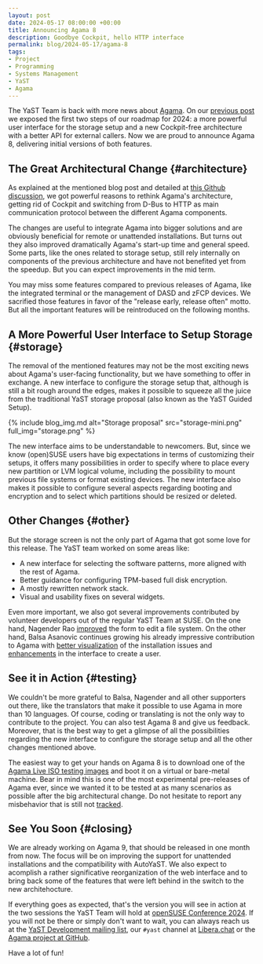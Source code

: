 ```yaml
---
layout: post
date: 2024-05-17 08:00:00 +00:00
title: Announcing Agama 8
description: Goodbye Cockpit, hello HTTP interface
permalink: blog/2024-05-17/agama-8
tags:
- Project
- Programming
- Systems Management
- YaST
- Agama
---
```


The YaST Team is back with more news about [Agama](https://github.com/openSUSE/agama). On our
[previous post]({{site.baseurl}}/blog/2024-02-08/year-of-agama) we exposed the first two steps of
our roadmap for 2024: a more powerful user interface for the storage setup and a new Cockpit-free
architecture with a better API for external callers. Now we are proud to announce Agama 8,
delivering initial versions of both features.

## The Great Architectural Change {#architecture}

As explained at the mentioned blog post and detailed at [this Github
discussion](https://github.com/openSUSE/agama/discussions/1000), we got powerful reasons to rethink
Agama's architecture, getting rid of Cockpit and switching from D-Bus to HTTP as main communication
protocol between the different Agama components.

The changes are useful to integrate Agama into bigger solutions and are obviously beneficial for
remote or unattended installations. But turns out they also improved dramatically Agama's start-up
time and general speed. Some parts, like the ones related to storage setup, still rely internally on
components of the previous architecture and have not benefited yet from the speedup. But you can
expect improvements in the mid term.

You may miss some features compared to previous releases of Agama, like the integrated terminal or
the management of DASD and zFCP devices. We sacrified those features in favor of the "release early,
release often" motto. But all the important features will be reintroduced on the following months.

## A More Powerful User Interface to Setup Storage {#storage}

The removal of the mentioned features may not be the most exciting news about Agama's user-facing
functionality, but we have something to offer in exchange. A new interface to configure the storage
setup that, although is still a bit rough around the edges, makes it possible to squeeze all the
juice from the traditional YaST storage proposal (also known as the YaST Guided Setup).

{% include blog_img.md alt="Storage proposal" src="storage-mini.png" full_img="storage.png" %}

The new interface aims to be understandable to newcomers. But, since we know (open)SUSE users have
big expectations in terms of customizing their setups, it offers many possibilities in order to
specify where to place every new partition or LVM logical volume, including the possibility to mount
previous file systems or format existing devices. The new interface also makes it possible to
configure several aspects regarding booting and encryption and to select which partitions should be
resized or deleted.

## Other Changes {#other}

But the storage screen is not the only part of Agama that got some love for this release. The YaST
team worked on some areas like:

- A new interface for selecting the software patterns, more aligned with the rest of Agama.
- Better guidance for configuring TPM-based full disk encryption.
- A mostly rewritten network stack.
- Visual and usability fixes on several widgets.

Even more important, we also got several improvements contributed by volunteer developers out of the
regular YaST Team at SUSE. On the one hand, Nagender Rao
[improved](https://github.com/openSUSE/agama/pull/1007) the form to edit a file system. On the other
hand, Balsa Asanovic continues growing his already impressive contribution to Agama with
[better visualization](https://github.com/openSUSE/agama/pull/886) of the installation issues and
[enhancements](https://github.com/openSUSE/agama/pull/1122) in the interface to create a user.

## See it in Action {#testing}

We couldn't be more grateful to Balsa, Nagender and all other supporters out there, like the
translators that make it possible to use Agama in more than 10 languages. Of course, coding or
translating is not the only way to contribute to the project. You can also test Agama 8 and give us
feedback. Moreover, that is the best way to get a glimpse of all the possibilities regarding the new
interface to configure the storage setup and all the other changes mentioned above.

The easiest way to get your hands on Agama 8 is to download one of the [Agama Live ISO testing
images](https://download.opensuse.org/repositories/systemsmanagement:/Agama:/Devel/images/iso/) and
boot it on a virtual or bare-metal machine. Bear in mind this is one of the most experimental
pre-releases of Agama ever, since we wanted it to be tested at as many scenarios as possible after
the big architectural change. Do not hesitate to report any misbehavior that is still not
[tracked](https://github.com/openSUSE/agama/issues?q=is%3Aissue+is%3Aopen+label%3Abug).

## See You Soon {#closing}

We are already working on Agama 9, that should be released in one month from now. The focus will be
on improving the support for unattended installations and the compatibility with AutoYaST. We also
expect to acomplish a rather significative reorganization of the web interface and to bring back
some of the features that were left behind in the switch to the new architehocture.

If everything goes as expected, that's the version you will see in action at the two sessions the
YaST Team will hold at [openSUSE Conference 2024](https://events.opensuse.org/conferences/oSC24).
If you will not be there or simply don't want to wait, you can always reach us at the [YaST
Development mailing list](https://lists.opensuse.org/archives/list/yast-devel@lists.opensuse.org/),
our `#yast` channel at [Libera.chat](https://libera.chat/) or the [Agama project at
GitHub](https://github.com/openSUSE/agama).

Have a lot of fun!
